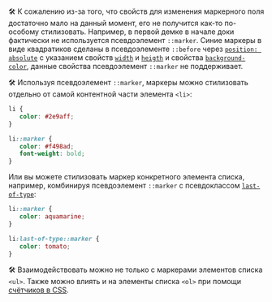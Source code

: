 🛠 К сожалению из-за того, что свойств для изменения маркерного поля достаточно мало на данный момент, его не получится как-то по-особому стилизовать. Например, в первой демке в начале доки фактически не используется псевдоэлемент `::marker`. Синие маркеры в виде квадратиков сделаны в псевдоэлементе `::before` через [`position: absolute`](/css/position/) с указанием свойств [`width`](/css/width/) и [`heigth`](/css/height/) и свойства [`background-color`](/css/background-color/), данные свойства псевдоэлемент `::marker` не поддерживает.

🛠 Используя псевдоэлемент `::marker`, маркеры можно стилизовать отдельно от самой контентной части элемента `<li>`:

```css
li {
   color: #2e9aff;
}

li::marker {
   color: #f498ad;
   font-weight: bold;
}
```

Или вы можете стилизовать маркер конкретного элемента списка, например, комбинируя псевдоэлемент `::marker` с псевдоклассом [`last-of-type`](/css/nth-of-type/):

```css
li::marker {
   color: aquamarine;
}

li:last-of-type::marker {
   color: tomato;
}
```

🛠 Взаимодействовать можно не только с маркерами элементов списка `<ul>`. Также можно влиять и на элементы списка `<ol>` при помощи [счётчиков в CSS](/css/css-counters/).


